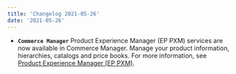 ```yaml
---
title: 'Changelog 2021-05-26'
date: '2021-05-26'
---
```

- **`Commerce Manager`** Product Experience Manager (EP PXM) services are now available in Commerce Manager. Manage your product information, hierarchies, catalogs and price books. For more information, see [Product Experience Manager (EP PXM)](/docs/pxm/products/product-content-management).
